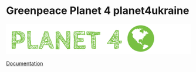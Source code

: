 # Greenpeace Planet 4 planet4ukraine

![Planet4](./planet4.png)

[Documentation](https://support.greenpeace.org/planet4/nro-customization/deployment)
